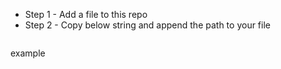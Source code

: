- Step 1 - Add a file to this repo
- Step 2 - Copy below string and append the path to your file


```

```


example
```

```
